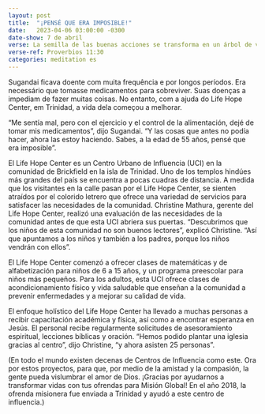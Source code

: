 ```yaml
---
layout: post
title:  "¡PENSÉ QUE ERA IMPOSIBLE!"
date:   2023-04-06 03:00:00 -0300
date-show: 7 de abril
verse: La semilla de las buenas acciones se transforma en un árbol de vida; una persona sabia gana amigos.
verse-ref: Proverbios 11:30
categories: meditation es
---
```


Sugandai ficava doente com muita frequência e por longos períodos. Era necessário que tomasse medicamentos para sobreviver. Suas doenças a impediam de fazer muitas coisas. No entanto, com a ajuda do Life Hope Center, em Trinidad, a vida dela começou a melhorar.

“Me sentía mal, pero con el ejercicio y el control de la alimentación, dejé de tomar mis medicamentos”, dijo Sugandai. “Y las cosas que antes no podía hacer, ahora las estoy haciendo. Sabes, a la edad de 55 años, pensé que era imposible”.

El Life Hope Center es un Centro Urbano de Influencia (UCI) en la comunidad de Brickfield en la isla de Trinidad. Uno de los templos hindúes más grandes del país se encuentra a pocas cuadras de distancia. A medida que los visitantes en la calle pasan por el Life Hope Center, se sienten atraídos por el colorido letrero que ofrece una variedad de servicios para satisfacer las necesidades de la comunidad. Christine Mathura, gerente del Life Hope Center, realizó una evaluación de las necesidades de la comunidad antes de que esta UCI abriera sus puertas. “Descubrimos que los niños de esta comunidad no son buenos lectores”, explicó Christine. “Así que apuntamos a los niños y también a los padres, porque los niños vendrán con ellos”.

El Life Hope Center comenzó a ofrecer clases de matemáticas y de alfabetización para niños de 6 a 15 años, y un programa preescolar para niños más pequeños. Para los adultos, esta UCI ofrece clases de acondicionamiento físico y vida saludable que enseñan a la comunidad a prevenir enfermedades y a mejorar su calidad de vida.

El enfoque holístico del Life Hope Center ha llevado a muchas personas a recibir capacitación académica y física, así como a encontrar esperanza en Jesús. El personal recibe regularmente solicitudes de asesoramiento espiritual, lecciones bíblicas y oración. “Hemos podido plantar una iglesia gracias al centro”, dijo Christine, “y ahora asisten 25 personas”.

(En todo el mundo existen decenas de Centros de Influencia como este. Ora por estos proyectos, para que, por medio de la amistad y la compasión, la gente pueda vislumbrar el amor de Dios. ¡Gracias por ayudarnos a transformar vidas con tus ofrendas para Misión Global! En el año 2018, la ofrenda misionera fue enviada a Trinidad y ayudó a este centro de influencia.)
